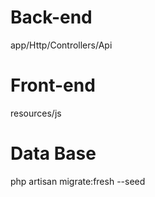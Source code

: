 
# Back-end

app/Http/Controllers/Api

# Front-end

resources/js

# Data Base

php artisan migrate:fresh --seed
